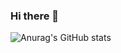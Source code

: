 ### Hi there 👋

<!--
**rakesh7464/rakesh7464** is a ✨ _special_ ✨ repository because its `README.md` (this file) appears on your GitHub profile.

Here are some ideas to get you started:

- 🔭 I’m currently working on cohort retention analysis for digital products for a health & wellness organization
- 🌱 I’m currently learning dbt and python for data analytics 
- 📫 How to reach me: rak.patel@gmail.com on twitter
- 😄 Pronouns: ...
- ⚡ Fun fact: ...
-->
![Anurag's GitHub stats](https://github-readme-stats.vercel.app/api?username=rakesh7464&show_icons=true&theme=transparent)
